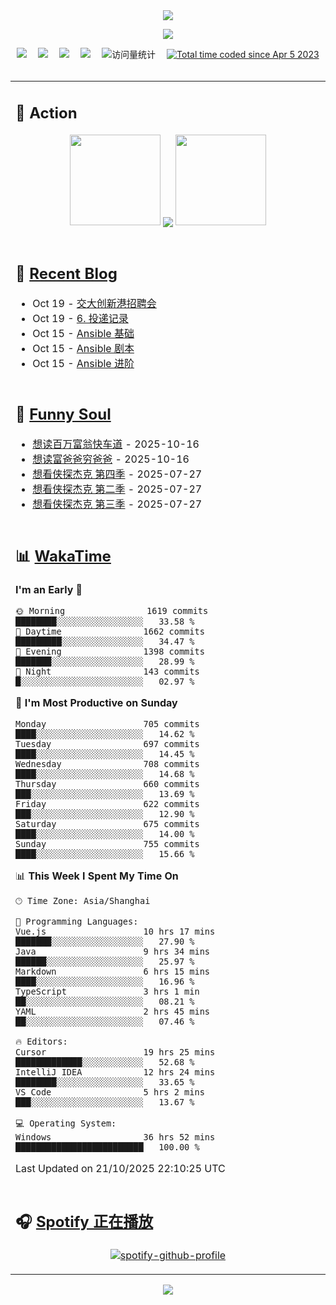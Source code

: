 <div align="center">

<img src="https://capsule-render.vercel.app/api?type=waving&color=timeGradient&height=300&&section=header&text=HI%20THERE!&fontSize=90&fontAlign=50&fontAlignY=30&desc=I%E2%80%99m%20@LI%20SIR%20%F0%9F%91%8B&descAlign=50&descSize=30&descAlignY=60&animation=twinkling" />

<div align="center">

  <!-- knock code pictures 敲代码的图片 -->
  <img order-radius="100px" src="https://img.lisir.cc/image/my/001.gif"><br>

  <!-- profile logo 个人资料徽标 -->
  <div align="center">
    <a href="https://lisir.cc/" title="点击跳转"><img src="https://img.shields.io/badge/Blog-%E4%B8%AA%E4%BA%BA%E5%8D%9A%E5%AE%A2-red"></a>&emsp;
    <a href="https://photo.lisir.cc/" title="点击跳转"><img src="https://img.shields.io/badge/Photo-%E6%97%B6%E5%85%89%E7%9B%B8%E5%86%8C-blue"></a>&emsp;
    <a href="https://cloud.lisir.cc/" title="点击跳转"><img src="https://img.shields.io/badge/Cloud%20Disk-%E6%88%91%E7%9A%84%E4%BA%91%E7%9B%98-green"></a>&emsp;
    <a href="https://nz.lisir.cc/" title="点击跳转"><img src="https://img.shields.io/badge/%E5%93%AA%E5%90%92-%E7%9B%91%E6%8E%A7%E9%9D%A2%E6%9D%BF-blueviolet"></a>&emsp;
    <!-- visitor -->
    <img src="https://komarev.com/ghpvc/?username=wkwbk&label=Views&color=orange&style=flat" alt="访问量统计" />&emsp;
    <a href="https://wakatime.com/@2237354f-824a-4472-ae76-c1eca96c8908"><img src="https://wakatime.com/badge/user/2237354f-824a-4472-ae76-c1eca96c8908.svg" alt="Total time coded since Apr 5 2023" /></a>
  </div>

</div>

<br>

<div align="center">

<table>

<tr><td>

## 🚀 Action

<!-- github-readme-streak-stats 连续提交代码天数记录 -->
<div align="center">
  <img width="145" src="https://img.lisir.cc/image/my/002.png">
  <img align="center" src="https://github-readme-stats.vercel.app/api?username=wkwbk&show_icons=true&theme=transparent">
  <img width="145" src="https://img.lisir.cc/image/my/001.png">
</div>

<br>

</td></tr>

<tr><td>

<!-- 近期博客 -->
## 📃 [Recent Blog](https://lisir.cc/)

<!-- feed start -->
- Oct 19 - [交大创新港招聘会](https://lisir.cc/Notes/Job/投递记录/2025-10-19)
- Oct 19 - [6. 投递记录](https://lisir.cc/Notes/Job/投递记录/)
- Oct 15 - [Ansible 基础](https://lisir.cc/Notes/DevOps/Ansible/00.Ansible-基础)
- Oct 15 - [Ansible 剧本](https://lisir.cc/Notes/DevOps/Ansible/01.Ansible-剧本)
- Oct 15 - [Ansible 进阶](https://lisir.cc/Notes/DevOps/Ansible/02.Ansible-进阶)
<!-- feed end -->

</td></tr>

<tr><td>

<!-- 豆瓣 -->
## 🤾 [Funny Soul](https://movie.douban.com/people/li778057151)

<!-- START_SECTION:douban -->
* <a href='https://book.douban.com/subject/27041645/' target='_blank'>想读百万富翁快车道</a> - 2025-10-16
* <a href='https://book.douban.com/subject/27153484/' target='_blank'>想读富爸爸穷爸爸</a> - 2025-10-16
* <a href='https://movie.douban.com/subject/37067733/' target='_blank'>想看侠探杰克 第四季</a> - 2025-07-27
* <a href='https://movie.douban.com/subject/35763119/' target='_blank'>想看侠探杰克 第二季</a> - 2025-07-27
* <a href='https://movie.douban.com/subject/36670568/' target='_blank'>想看侠探杰克 第三季</a> - 2025-07-27
<!-- END_SECTION:douban -->

</td></tr>

<tr><td>

<!-- wakatime 统计 -->
## 📊 [WakaTime](https://wakatime.com/@wkwbk)

<!--START_SECTION:waka-->
**I'm an Early 🐤** 

```text
🌞 Morning                1619 commits        ████████░░░░░░░░░░░░░░░░░   33.58 % 
🌆 Daytime                1662 commits        █████████░░░░░░░░░░░░░░░░   34.47 % 
🌃 Evening                1398 commits        ███████░░░░░░░░░░░░░░░░░░   28.99 % 
🌙 Night                  143 commits         █░░░░░░░░░░░░░░░░░░░░░░░░   02.97 % 
```
📅 **I'm Most Productive on Sunday** 

```text
Monday                   705 commits         ████░░░░░░░░░░░░░░░░░░░░░   14.62 % 
Tuesday                  697 commits         ████░░░░░░░░░░░░░░░░░░░░░   14.45 % 
Wednesday                708 commits         ████░░░░░░░░░░░░░░░░░░░░░   14.68 % 
Thursday                 660 commits         ███░░░░░░░░░░░░░░░░░░░░░░   13.69 % 
Friday                   622 commits         ███░░░░░░░░░░░░░░░░░░░░░░   12.90 % 
Saturday                 675 commits         ████░░░░░░░░░░░░░░░░░░░░░   14.00 % 
Sunday                   755 commits         ████░░░░░░░░░░░░░░░░░░░░░   15.66 % 
```


📊 **This Week I Spent My Time On** 

```text
🕑︎ Time Zone: Asia/Shanghai

💬 Programming Languages: 
Vue.js                   10 hrs 17 mins      ███████░░░░░░░░░░░░░░░░░░   27.90 % 
Java                     9 hrs 34 mins       ██████░░░░░░░░░░░░░░░░░░░   25.97 % 
Markdown                 6 hrs 15 mins       ████░░░░░░░░░░░░░░░░░░░░░   16.96 % 
TypeScript               3 hrs 1 min         ██░░░░░░░░░░░░░░░░░░░░░░░   08.21 % 
YAML                     2 hrs 45 mins       ██░░░░░░░░░░░░░░░░░░░░░░░   07.46 % 

🔥 Editors: 
Cursor                   19 hrs 25 mins      █████████████░░░░░░░░░░░░   52.68 % 
IntelliJ IDEA            12 hrs 24 mins      ████████░░░░░░░░░░░░░░░░░   33.65 % 
VS Code                  5 hrs 2 mins        ███░░░░░░░░░░░░░░░░░░░░░░   13.67 % 

💻 Operating System: 
Windows                  36 hrs 52 mins      █████████████████████████   100.00 % 
```


 Last Updated on 21/10/2025 22:10:25 UTC
<!--END_SECTION:waka-->

</td></tr>

<tr><td>

## 🎧 [Spotify 正在播放](https://open.spotify.com/user/31s4ftvnfnus65uynvxmxu7rkfom)

<div align="center">

  [![spotify-github-profile](https://spotify-github-profile.kittinanx.com/api/view?uid=31s4ftvnfnus65uynvxmxu7rkfom&cover_image=true&theme=default&show_offline=true&background_color=121212&interchange=true&bar_color_cover=true)](https://spotify-github-profile.kittinanx.com/api/view?uid=31s4ftvnfnus65uynvxmxu7rkfom&redirect=true)

</div>

</td></tr>

</table>

</div>

<img src="https://capsule-render.vercel.app/api?type=waving&color=timeGradient&height=300&&section=footer&text=THE%20END!&fontSize=90&fontAlign=50&fontAlignY=70&desc=Hope%20your%20program%20is%20bug-free!&descAlign=50&descSize=30&descAlignY=40&animation=twinkling" />

</div>
